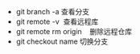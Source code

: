 + git branch -a 查看分支
+ git remote -v  查看远程库
+ git remote rm origin    删除远程仓库
+ git  checkout name 切换分支


 
 
 
 

